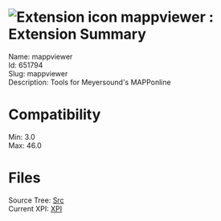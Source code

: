 # ![Extension icon](https://addons.thunderbird.net/user-media/addon_icons/651/651794-64.png?modified=1459711216) mappviewer : Extension Summary

Name: mappviewer  
Id: 651794  
Slug: mappviewer  
Description: Tools for Meyersound's MAPPonline
  

# Compatibility
Min: 3.0  
Max: 46.0  

# Files

Source Tree: [Src](C:/Dev/Thunderbird/ThunderKdB/xall/xOther/651794-mappviewer/src)  
Current XPI: [XPI](C:/Dev/Thunderbird/ThunderKdB/xall/xOther/651794-mappviewer/xpi)  



